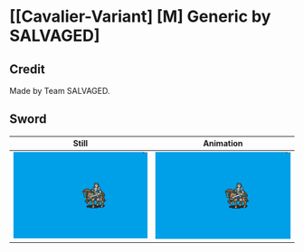 # [\[Cavalier-Variant\] \[M\] Generic by SALVAGED]

## Credit

Made by Team SALVAGED.

## Sword

| Still | Animation |
| :---: | :-------: |
| ![Sword still](./Sword_000.png) | ![Sword animation](./Sword.gif) |
